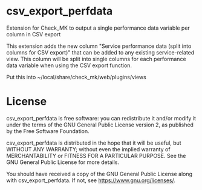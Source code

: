 # csv_export_perfdata

Extension for Check_MK to output a single performance data variable per column in CSV export

This extension adds the new column "Service performance data (split into columns for CSV export)" that can be added to any existing service-related view. This column will be split into single columns for each performance data variable when using the CSV export function.

Put this into ~/local/share/check_mk/web/plugins/views

# License
csv_export_perfdata is free software: you can redistribute it and/or modify
it under the terms of the GNU General Public License version 2, as published by
the Free Software Foundation.

csv_export_perfdata is distributed in the hope that it will be useful,
but WITHOUT ANY WARRANTY; without even the implied warranty of
MERCHANTABILITY or FITNESS FOR A PARTICULAR PURPOSE.  See the
GNU General Public License for more details.

You should have received a copy of the GNU General Public License
along with csv_export_perfdata.  If not, see <https://www.gnu.org/licenses/>.
